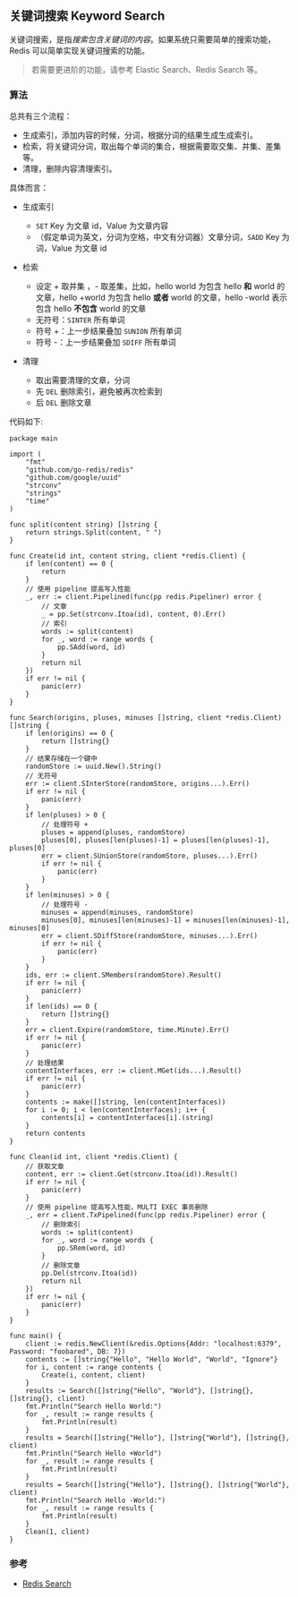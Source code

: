 ## 关键词搜索 Keyword Search

关键词搜索，是指*搜索包含关键词的内容*。如果系统只需要简单的搜索功能，Redis 可以简单实现关键词搜索的功能。

> 若需要更进阶的功能，请参考 Elastic Search、Redis Search 等。

### 算法

总共有三个流程：

- 生成索引，添加内容的时候，分词，根据分词的结果生成生成索引。
- 检索，将关键词分词，取出每个单词的集合，根据需要取交集、并集、差集等。
- 清理，删除内容清理索引。

具体而言：

- 生成索引
  - `SET` Key 为文章 id，Value 为文章内容
  - （假定单词为英文，分词为空格，中文有分词器）文章分词，`SADD` Key 为词，Value 为文章 id

- 检索
  - 设定 + 取并集 ，- 取差集，比如，hello world 为包含 hello **和** world 的文章，hello +world 为包含 hello **或者** world 的文章，hello -world 表示包含 hello **不包含** world 的文章
  - 无符号：`SINTER` 所有单词
  - 符号 +：上一步结果叠加 `SUNION` 所有单词
  - 符号 -：上一步结果叠加 `SDIFF` 所有单词

- 清理
  - 取出需要清理的文章，分词
  - 先 `DEL` 删除索引，避免被再次检索到
  - 后 `DEL` 删除文章

代码如下:

```
package main

import (
	"fmt"
	"github.com/go-redis/redis"
	"github.com/google/uuid"
	"strconv"
	"strings"
	"time"
)

func split(content string) []string {
	return strings.Split(content, " ")
}

func Create(id int, content string, client *redis.Client) {
	if len(content) == 0 {
		return
	}
	// 使用 pipeline 提高写入性能
	_, err := client.Pipelined(func(pp redis.Pipeliner) error {
		// 文章
		_ = pp.Set(strconv.Itoa(id), content, 0).Err()
		// 索引
		words := split(content)
		for _, word := range words {
			pp.SAdd(word, id)
		}
		return nil
	})
	if err != nil {
		panic(err)
	}
}

func Search(origins, pluses, minuses []string, client *redis.Client) []string {
	if len(origins) == 0 {
		return []string{}
	}
	// 结果存储在一个键中
	randomStore := uuid.New().String()
	// 无符号
	err := client.SInterStore(randomStore, origins...).Err()
	if err != nil {
		panic(err)
	}
	if len(pluses) > 0 {
		// 处理符号 +
		pluses = append(pluses, randomStore)
		pluses[0], pluses[len(pluses)-1] = pluses[len(pluses)-1], pluses[0]
		err = client.SUnionStore(randomStore, pluses...).Err()
		if err != nil {
			panic(err)
		}
	}
	if len(minuses) > 0 {
		// 处理符号 -
		minuses = append(minuses, randomStore)
		minuses[0], minuses[len(minuses)-1] = minuses[len(minuses)-1], minuses[0]
		err = client.SDiffStore(randomStore, minuses...).Err()
		if err != nil {
			panic(err)
		}
	}
	ids, err := client.SMembers(randomStore).Result()
	if err != nil {
		panic(err)
	}
	if len(ids) == 0 {
		return []string{}
	}
	err = client.Expire(randomStore, time.Minute).Err()
	if err != nil {
		panic(err)
	}
	// 处理结果
	contentInterfaces, err := client.MGet(ids...).Result()
	if err != nil {
		panic(err)
	}
	contents := make([]string, len(contentInterfaces))
	for i := 0; i < len(contentInterfaces); i++ {
		contents[i] = contentInterfaces[i].(string)
	}
	return contents
}

func Clean(id int, client *redis.Client) {
	// 获取文章
	content, err := client.Get(strconv.Itoa(id)).Result()
	if err != nil {
		panic(err)
	}
	// 使用 pipeline 提高写入性能，MULTI EXEC 事务删除
	_, err = client.TxPipelined(func(pp redis.Pipeliner) error {
		// 删除索引
		words := split(content)
		for _, word := range words {
			pp.SRem(word, id)
		}
		// 删除文章
		pp.Del(strconv.Itoa(id))
		return nil
	})
	if err != nil {
		panic(err)
	}
}

func main() {
	client := redis.NewClient(&redis.Options{Addr: "localhost:6379", Password: "foobared", DB: 7})
	contents := []string{"Hello", "Hello World", "World", "Ignore"}
	for i, content := range contents {
		Create(i, content, client)
	}
	results := Search([]string{"Hello", "World"}, []string{}, []string{}, client)
	fmt.Println("Search Hello World:")
	for _, result := range results {
		fmt.Println(result)
	}
	results = Search([]string{"Hello"}, []string{"World"}, []string{}, client)
	fmt.Println("Search Hello +World")
	for _, result := range results {
		fmt.Println(result)
	}
	results = Search([]string{"Hello"}, []string{}, []string{"World"}, client)
	fmt.Println("Search Hello -World:")
	for _, result := range results {
		fmt.Println(result)
	}
	Clean(1, client)
}

```

### 参考

- [Redis Search](https://github.com/RediSearch/RediSearch)